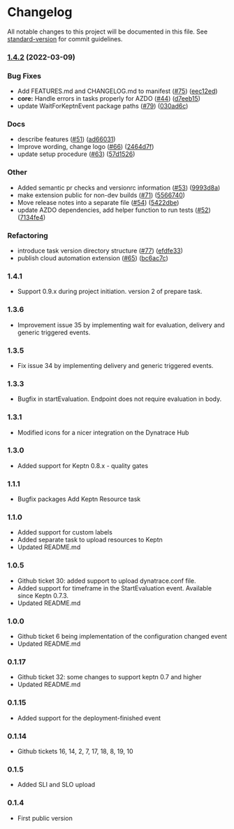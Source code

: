 # Changelog

All notable changes to this project will be documented in this file. See [standard-version](https://github.com/conventional-changelog/standard-version) for commit guidelines.

### [1.4.2](https://github.com/keptn-sandbox/keptn-azure-devops-extension/compare/1.4.1...1.4.2) (2022-03-09)


### Bug Fixes

* Add FEATURES.md and CHANGELOG.md to manifest ([#75](https://github.com/keptn-sandbox/keptn-azure-devops-extension/issues/75)) ([eec12ed](https://github.com/keptn-sandbox/keptn-azure-devops-extension/commit/eec12ed1072cad12e81f01b4f75e323495a8a51f))
* **core:** Handle errors in tasks properly for AZDO ([#44](https://github.com/keptn-sandbox/keptn-azure-devops-extension/issues/44)) ([d7eeb15](https://github.com/keptn-sandbox/keptn-azure-devops-extension/commit/d7eeb1599c7ca1fd26c77aaf4d142e0527a2fc9c))
* update WaitForKeptnEvent package paths ([#79](https://github.com/keptn-sandbox/keptn-azure-devops-extension/issues/79)) ([030ad6c](https://github.com/keptn-sandbox/keptn-azure-devops-extension/commit/030ad6c8c85af8b62cbf0f4cf1e08514626be357))


### Docs

* describe features ([#51](https://github.com/keptn-sandbox/keptn-azure-devops-extension/issues/51)) ([ad66031](https://github.com/keptn-sandbox/keptn-azure-devops-extension/commit/ad660318e897f769f10ff34fbe6c8be7ba03c1d5))
* Improve wording, change logo ([#66](https://github.com/keptn-sandbox/keptn-azure-devops-extension/issues/66)) ([2464d7f](https://github.com/keptn-sandbox/keptn-azure-devops-extension/commit/2464d7fa4ecbc279ec8aaee9a6946ccbdcf3bc28))
* update setup procedure ([#63](https://github.com/keptn-sandbox/keptn-azure-devops-extension/issues/63)) ([57d1526](https://github.com/keptn-sandbox/keptn-azure-devops-extension/commit/57d1526cceb72a6ac1775271356f040870db54dc))


### Other

* Added semantic pr checks and versionrc information ([#53](https://github.com/keptn-sandbox/keptn-azure-devops-extension/issues/53)) ([9993d8a](https://github.com/keptn-sandbox/keptn-azure-devops-extension/commit/9993d8a7e8d3d5587a2f57c75e4f55a20a1e60f1))
* make extension public for non-dev builds ([#71](https://github.com/keptn-sandbox/keptn-azure-devops-extension/issues/71)) ([5566740](https://github.com/keptn-sandbox/keptn-azure-devops-extension/commit/55667406066444923507a1d9a5369d4e75380a54))
* Move release notes into a separate file ([#54](https://github.com/keptn-sandbox/keptn-azure-devops-extension/issues/54)) ([5422dbe](https://github.com/keptn-sandbox/keptn-azure-devops-extension/commit/5422dbe80038fc54c0bd2f833fdec8d37ffcb160))
* update AZDO dependencies, add helper function to run tests ([#52](https://github.com/keptn-sandbox/keptn-azure-devops-extension/issues/52)) ([7134fe4](https://github.com/keptn-sandbox/keptn-azure-devops-extension/commit/7134fe4fa30dc5619cba306ac3633107d2545bb6))


### Refactoring

* introduce task version directory structure ([#77](https://github.com/keptn-sandbox/keptn-azure-devops-extension/issues/77)) ([efdfe33](https://github.com/keptn-sandbox/keptn-azure-devops-extension/commit/efdfe334add9f33acf26cec2a654052d5770aaf8))
* publish cloud automation extension ([#65](https://github.com/keptn-sandbox/keptn-azure-devops-extension/issues/65)) ([bc6ac7c](https://github.com/keptn-sandbox/keptn-azure-devops-extension/commit/bc6ac7c490dd30ebb7fff4f7fa37e74cefc56b14))

### 1.4.1

* Support 0.9.x during project initiation. version 2 of prepare task.

### 1.3.6

* Improvement issue 35 by implementing wait for evaluation, delivery and generic triggered events.

### 1.3.5

* Fix issue 34 by implementing delivery and generic triggered events.

### 1.3.3

* Bugfix in startEvaluation. Endpoint does not require evaluation in body.

### 1.3.1

* Modified icons for a nicer integration on the Dynatrace Hub

### 1.3.0

* Added support for Keptn 0.8.x - quality gates 

### 1.1.1

* Bugfix packages Add Keptn Resource task 

### 1.1.0

* Added support for custom labels
* Added separate task to upload resources to Keptn
* Updated README.md

### 1.0.5

* Github ticket 30: added support to upload dynatrace.conf file.
* Added support for timeframe in the StartEvaluation event. Available since Keptn 0.7.3.
* Updated README.md

### 1.0.0

* Github ticket 6 being implementation of the configuration changed event
* Updated README.md

### 0.1.17

* Github ticket 32: some changes to support keptn 0.7 and higher
* Updated README.md

### 0.1.15

* Added support for the deployment-finished event

### 0.1.14

* Github tickets 16, 14, 2, 7, 17, 18, 8, 19, 10

### 0.1.5

* Added SLI and SLO upload

### 0.1.4

* First public version

